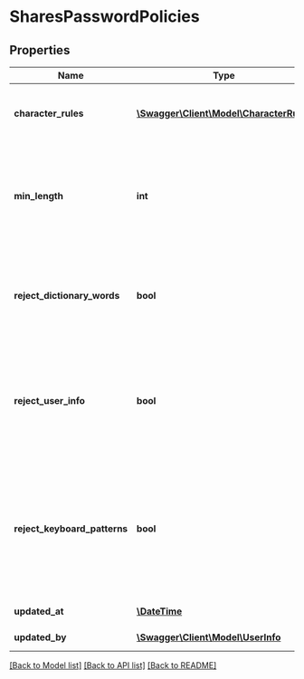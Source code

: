 # SharesPasswordPolicies

## Properties
Name | Type | Description | Notes
------------ | ------------- | ------------- | -------------
**character_rules** | [**\Swagger\Client\Model\CharacterRules**](CharacterRules.md) | Properties of character related password policies | [optional] 
**min_length** | **int** | Minimum number of characters a password must contain (must be between &#x60;1&#x60; and &#x60;1024&#x60;) | [optional] 
**reject_dictionary_words** | **bool** | Determines whether a password must NOT contain word(s) from a dictionary | [optional] 
**reject_user_info** | **bool** | Determines whether a password must NOT contain user info (first name, last name, email, user name) | [optional] 
**reject_keyboard_patterns** | **bool** | Determines whether a password must NOT contain keyboard patterns (e.g. &#x60;qwertz&#x60;, &#x60;asdf&#x60;) (min. 4 character pattern) | [optional] 
**updated_at** | [**\DateTime**](\DateTime.md) | Modification date | [optional] 
**updated_by** | [**\Swagger\Client\Model\UserInfo**](UserInfo.md) | Modified by user | [optional] 

[[Back to Model list]](../README.md#documentation-for-models) [[Back to API list]](../README.md#documentation-for-api-endpoints) [[Back to README]](../README.md)


